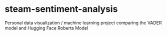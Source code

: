 # steam-sentiment-analysis
Personal data visualization / machine learning project comparing the VADER model and Hugging Face Roberta Model
